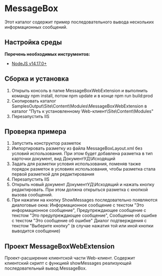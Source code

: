 ﻿# MessageBox

Этот каталог содержит пример последовательного вывода нескольких информационных сообщений.

## Настройка среды

**Перечень необходимых инструментов:** 
* [NodeJS v14.17.0+](https://nodejs.org/en/)

## Сборка и установка

1. Открыть консоль в папке MessageBoxWebExtension и выполнить команду npm install, потом  npm update и в конце npm run build:prod
2. Скопировать каталог SamplesOutput\Site\Content\Modules\MessageBoxWebExtension в каталог "Путь к установленному Web-клиент\Site\Content\Modules"
3. Перезапустить IIS

## Проверка примера

1. Запустить конструктор разметок
2. Импортировать разметку из файла MessageBoxLayout.xml без условий использования. При этом будет добавлена разметка в тип карточки документ, вид ДокументУД\Исходящий
3. Задать для разметки условия использования, поменяв также порядок разметок в условиях использования, чтобы разметка стала первой разметкой для редактирования 
4. Перезапустить IIS
5. Открыть новый документ ДокументУД\Исходящий и нажать кнопку редактировать. При этом должна открыться разметка с кнопкой вызова сообщений. 
6. При нажатии на кнопку ShowMessages последовательно появляются диалоговые окна:  Информационное сообщение с текстом "Это информационное сообщение", 
 Предупреждающее сообщение с текстом "Это предупреждающее сообщение", Сообщение об ошибке с текстом "Это сообщение об ошибке"
 Диалог подтверждения с текстом "Выберите кнопку" (в случае нажатия той или иной кнопки выводится сообщение)


## Проект MessageBoxWebExtension

Проект-расширение клиентской части Web-клиент. Содержит клиентский скрипт c функцией showMessages реализующей последовательный вывод MessageBox.
